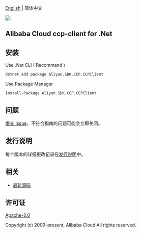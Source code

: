 [English](README.md) | 简体中文

![](https://aliyunsdk-pages.alicdn.com/icons/AlibabaCloud.svg)

## Alibaba Cloud ccp-client for .Net


## 安装

Use .Net CLI ( Recommand )

    dotnet add package Aliyun.SDK.CCP.CCPClient

Use Package Manager

    Install-Package Aliyun.SDK.CCP.CCPClient

## 问题
[提交 Issue](https://github.com/aliyun/aliyun-ccp/issues/new)，不符合指南的问题可能会立即关闭。

## 发行说明
每个版本的详细更改记录在[发行说明](./ChangeLog.md)中。

## 相关
* [最新源码](https://github.com/aliyun/aliyun-ccp/tree/master/ccppath-sdk/cs)

## 许可证
[Apache-2.0](http://www.apache.org/licenses/LICENSE-2.0)

Copyright (c) 2009-present, Alibaba Cloud All rights reserved.

